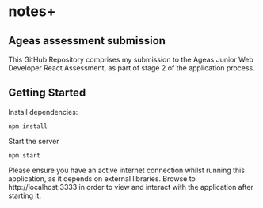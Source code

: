# notes+ #

## Ageas assessment submission
This GitHub Repository comprises my submission to the Ageas Junior Web Developer React Assessment, as part of stage 2 of the application process.
## Getting Started

Install dependencies:

    npm install

Start the server

    npm start

Please ensure you have an active internet connection whilst running this application, as it depends on external libraries.
Browse to http://localhost:3333 in order to view and interact with the application after starting it.

